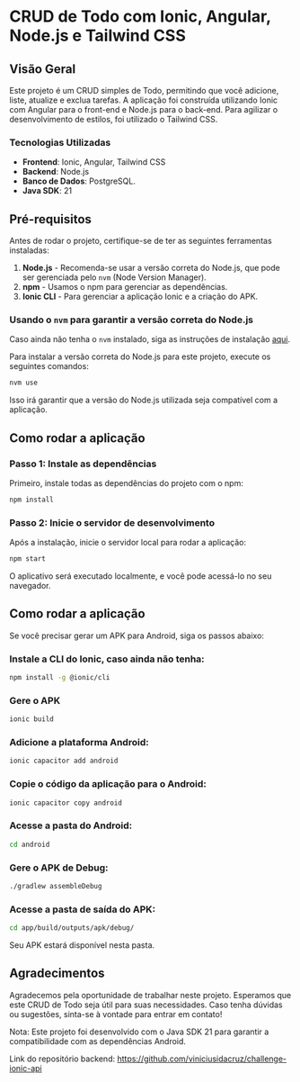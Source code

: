 # CRUD de Todo com Ionic, Angular, Node.js e Tailwind CSS

## Visão Geral

Este projeto é um CRUD simples de Todo, permitindo que você adicione, liste, atualize e exclua tarefas. A aplicação foi construída utilizando Ionic com Angular para o front-end e Node.js para o back-end. Para agilizar o desenvolvimento de estilos, foi utilizado o Tailwind CSS.

### Tecnologias Utilizadas

- **Frontend**: Ionic, Angular, Tailwind CSS
- **Backend**: Node.js
- **Banco de Dados**: PostgreSQL.
- **Java SDK**: 21

## Pré-requisitos

Antes de rodar o projeto, certifique-se de ter as seguintes ferramentas instaladas:

1. **Node.js** - Recomenda-se usar a versão correta do Node.js, que pode ser gerenciada pelo `nvm` (Node Version Manager).
2. **npm** - Usamos o npm para gerenciar as dependências.
3. **Ionic CLI** - Para gerenciar a aplicação Ionic e a criação do APK.

### Usando o `nvm` para garantir a versão correta do Node.js

Caso ainda não tenha o `nvm` instalado, siga as instruções de instalação [aqui](https://github.com/nvm-sh/nvm).

Para instalar a versão correta do Node.js para este projeto, execute os seguintes comandos:

```bash
nvm use
```

Isso irá garantir que a versão do Node.js utilizada seja compatível com a aplicação.

## Como rodar a aplicação
### Passo 1: Instale as dependências
Primeiro, instale todas as dependências do projeto com o npm:

```bash
npm install
```

### Passo 2: Inicie o servidor de desenvolvimento
Após a instalação, inicie o servidor local para rodar a aplicação:

```bash
npm start
```
O aplicativo será executado localmente, e você pode acessá-lo no seu navegador.


## Como rodar a aplicação
Se você precisar gerar um APK para Android, siga os passos abaixo:

### Instale a CLI do Ionic, caso ainda não tenha:
```bash
npm install -g @ionic/cli
```

### Gere o APK
```bash
ionic build
```

### Adicione a plataforma Android:
```bash
ionic capacitor add android

```

### Copie o código da aplicação para o Android:
```bash
ionic capacitor copy android
```

### Acesse a pasta do Android:
```bash
cd android
```

### Gere o APK de Debug:
```bash
./gradlew assembleDebug
```

### Acesse a pasta de saída do APK:
```bash
cd app/build/outputs/apk/debug/
```
Seu APK estará disponível nesta pasta.


## Agradecimentos
Agradecemos pela oportunidade de trabalhar neste projeto. Esperamos que este CRUD de Todo seja útil para suas necessidades. Caso tenha dúvidas ou sugestões, sinta-se à vontade para entrar em contato!

Nota: Este projeto foi desenvolvido com o Java SDK 21 para garantir a compatibilidade com as dependências Android.

Link do repositório backend: https://github.com/viniciusidacruz/challenge-ionic-api